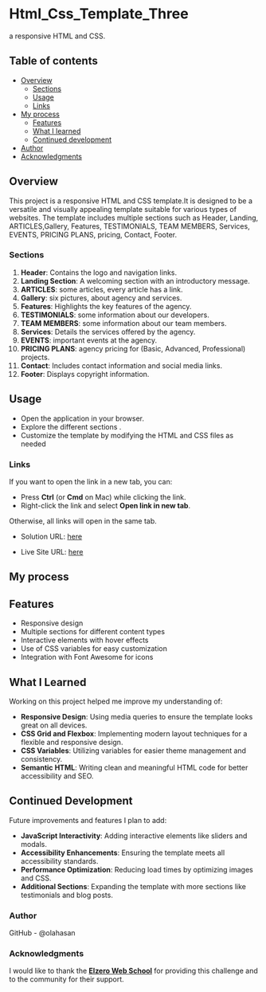 # Html_Css_Template_Three
a responsive HTML and CSS.

## Table of contents

- [Overview](#overview)
  - [Sections](#Sections)
  - [Usage](#Usage)
  - [Links](#links)
- [My process](#my-process)
  - [Features](#Features)
  - [What I learned](#what-i-learned)
  - [Continued development](#continued-development)
- [Author](#author)
- [Acknowledgments](#Acknowledgments)

## Overview

This project is a responsive HTML and CSS template.It is designed to be a versatile and visually appealing template suitable for various types of websites. The template includes multiple sections such as Header, Landing, ARTICLES,Gallery, Features, TESTIMONIALS, TEAM MEMBERS, Services, EVENTS, PRICING PLANS, pricing, Contact, Footer.

### Sections

1. **Header**: Contains the logo and navigation links.
2. **Landing Section**: A welcoming section with an introductory message.
3. **ARTICLES**: some articles, every article has a link.
4. **Gallery**: six pictures, about agency and services.
5. **Features**: Highlights the key features of the agency.
6. **TESTIMONIALS**: some information about our developers.
7. **TEAM MEMBERS**: some information about our team members.
8. **Services**: Details the services offered by the agency.
9. **EVENTS**: important events at the agency.
10. **PRICING PLANS**: agency pricing for (Basic, Advanced, Professional) projects.
11. **Contact**: Includes contact information and social media links.
12. **Footer**: Displays copyright information.

## Usage
- Open the application in your browser.
- Explore the different sections .
- Customize the template by modifying the HTML and CSS files as needed

### Links

If you want to open the link in a new tab, you can:

- Press **Ctrl** (or **Cmd** on Mac) while clicking the link.
- Right-click the link and select **Open link in new tab**.

Otherwise, all links will open in the same tab.


- Solution URL: [here](https://github.com/olahasan/Html_Css_Template_Three)

- Live Site URL: [here](https://olahasan.github.io/Html_Css_Template_Three/)

## My process

## Features

- Responsive design
- Multiple sections for different content types
- Interactive elements with hover effects
- Use of CSS variables for easy customization
- Integration with Font Awesome for icons

## What I Learned

Working on this project helped me improve my understanding of:
- **Responsive Design**: Using media queries to ensure the template looks great on all devices.
- **CSS Grid and Flexbox**: Implementing modern layout techniques for a flexible and responsive design.
- **CSS Variables**: Utilizing variables for easier theme management and consistency.
- **Semantic HTML**: Writing clean and meaningful HTML code for better accessibility and SEO.

## Continued Development

Future improvements and features I plan to add:
- **JavaScript Interactivity**: Adding interactive elements like sliders and modals.
- **Accessibility Enhancements**: Ensuring the template meets all accessibility standards.
- **Performance Optimization**: Reducing load times by optimizing images and CSS.
- **Additional Sections**: Expanding the template with more sections like testimonials and blog posts.

### Author

GitHub - @olahasan

### Acknowledgments

I would like to thank the **[Elzero Web School](https://elzero.org/)** for providing this challenge and to the community for their support.

